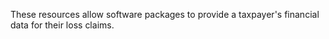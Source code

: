 These resources allow software packages to provide a taxpayer's financial data for their loss claims.